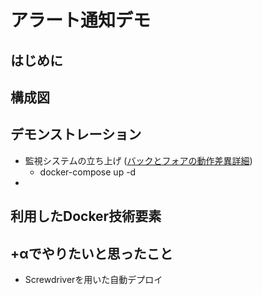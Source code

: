 # アラート通知デモ

## はじめに

## 構成図

## デモンストレーション
- 監視システムの立ち上げ ([バックとフォアの動作差異詳細](https://docs.docker.jp/engine/reference/run.html))
  - docker-compose up -d
- 
## 利用したDocker技術要素

## +αでやりたいと思ったこと
- Screwdriverを用いた自動デプロイ
